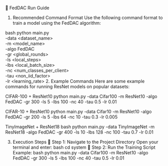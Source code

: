 📌 FedDAC Run Guide
1. Recommended Command Format
Use the following command format to train a model using the FedDAC algorithm:

bash
python main.py \
  -data <dataset_name> \
  -m <model_name> \
  -algo FedDAC \
  -gr <global_rounds> \
  -ls <local_steps> \
  -lbs <local_batch_size> \
  -nc <num_classes_per_client> \
  -tau <non_iid_factor> \
  -lr <learning_rate>
2. Example Commands
Here are some example commands for running ResNet models on popular datasets:

CIFAR-100 + ResNet10
python main.py -data Cifar100 -m ResNet10 -algo FedDAC -gr 300 -ls 5 -lbs 100 -nc 40 -tau 0.5 -lr 0.01

CIFAR-10 + ResNet10
python main.py -data Cifar10 -m ResNet10 -algo FedDAC -gr 200 -ls 5 -lbs 64 -nc 10 -tau 0.3 -lr 0.005

TinyImageNet + ResNet18
bash
python main.py -data TinyImageNet -m ResNet18 -algo FedDAC -gr 400 -ls 10 -lbs 128 -nc 100 -tau 0.7 -lr 0.01

3. Execution Steps
🔹 Step 1: Navigate to the Project Directory
Open your terminal and enter:
bash
cd system
🔹 Step 2: Run the Training Script
Example:
bash
python main.py -data Cifar100 -m ResNet10 -algo FedDAC -gr 300 -ls 5 -lbs 100 -nc 40 -tau 0.5 -lr 0.01
